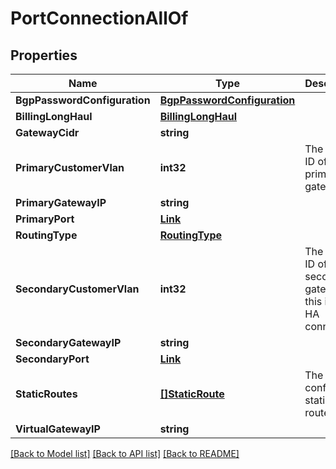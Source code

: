 # PortConnectionAllOf

## Properties

Name | Type | Description | Notes
------------ | ------------- | ------------- | -------------
**BgpPasswordConfiguration** | [**BgpPasswordConfiguration**](BGPPasswordConfiguration.md) |  | [optional] 
**BillingLongHaul** | [**BillingLongHaul**](BillingLongHaul.md) |  | [optional] 
**GatewayCidr** | **string** |  | [optional] 
**PrimaryCustomerVlan** | **int32** | The VLAN ID of the primary gateway. | [optional] 
**PrimaryGatewayIP** | **string** |  | [optional] 
**PrimaryPort** | [**Link**](Link.md) |  | [optional] 
**RoutingType** | [**RoutingType**](RoutingType.md) |  | [optional] 
**SecondaryCustomerVlan** | **int32** | The VLAN ID of the secondary gateway if this is an HA connection. | [optional] 
**SecondaryGatewayIP** | **string** |  | [optional] 
**SecondaryPort** | [**Link**](Link.md) |  | [optional] 
**StaticRoutes** | [**[]StaticRoute**](StaticRoute.md) | The user configured static routes. | [optional] 
**VirtualGatewayIP** | **string** |  | [optional] 

[[Back to Model list]](../README.md#documentation-for-models) [[Back to API list]](../README.md#documentation-for-api-endpoints) [[Back to README]](../README.md)


